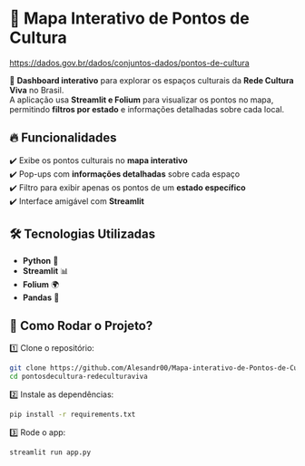 # 📍 Mapa Interativo de Pontos de Cultura  
https://dados.gov.br/dados/conjuntos-dados/pontos-de-cultura

🚀 **Dashboard interativo** para explorar os espaços culturais da **Rede Cultura Viva** no Brasil.  
A aplicação usa **Streamlit e Folium** para visualizar os pontos no mapa, permitindo **filtros por estado** e informações detalhadas sobre cada local.  

## 🔥 Funcionalidades  
✔️ Exibe os pontos culturais no **mapa interativo**  
✔️ Pop-ups com **informações detalhadas** sobre cada espaço  
✔️ Filtro para exibir apenas os pontos de um **estado específico**  
✔️ Interface amigável com **Streamlit**  

## 🛠️ Tecnologias Utilizadas  
- **Python** 🐍  
- **Streamlit** 📊  
- **Folium** 🌍  
- **Pandas** 🧮  

## 📌 Como Rodar o Projeto?  
1️⃣ Clone o repositório:  
```sh
git clone https://github.com/Alesandr00/Mapa-interativo-de-Pontos-de-Cultura
cd pontosdecultura-redeculturaviva
````
2️⃣ Instale as dependências:  
```sh
pip install -r requirements.txt
```
3️⃣ Rode o app:
```sh
streamlit run app.py
